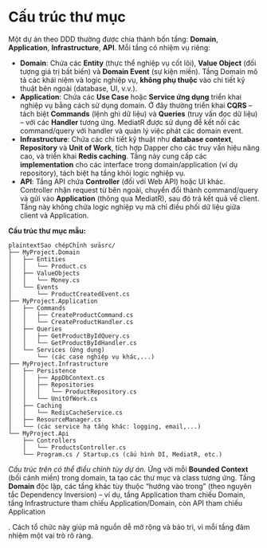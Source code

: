 # Cấu trúc thư mục

Một dự án theo DDD thường được chia thành bốn tầng: **Domain**, **Application**, **Infrastructure**, **API**. Mỗi tầng có nhiệm vụ riêng:

* **Domain**: Chứa các **Entity** (thực thể nghiệp vụ cốt lõi), **Value Object** (đối tượng giá trị bất biến) và **Domain Event** (sự kiện miền). Tầng Domain mô tả các khái niệm và logic nghiệp vụ, **không phụ thuộc** vào chi tiết kỹ thuật bên ngoài (database, UI, v.v.).
* **Application**: Chứa các **Use Case** hoặc **Service ứng dụng** triển khai nghiệp vụ bằng cách sử dụng domain. Ở đây thường triển khai **CQRS** – tách biệt **Commands** (lệnh ghi dữ liệu) và **Queries** (truy vấn đọc dữ liệu) – với các **Handler** tương ứng. MediatR được sử dụng để kết nối các command/query với handler và quản lý việc phát các domain event.
* **Infrastructure**: Chứa các chi tiết kỹ thuật như **database context**, **Repository** và **Unit of Work**, tích hợp Dapper cho các truy vấn hiệu năng cao, và triển khai **Redis caching**. Tầng này cung cấp các **implementation** cho các interface trong domain/application (ví dụ repository), tách biệt hạ tầng khỏi logic nghiệp vụ​.
* **API**: Tầng API chứa **Controller** (đối với Web API) hoặc UI khác. Controller nhận request từ bên ngoài, chuyển đổi thành command/query và gửi vào **Application** (thông qua MediatR), sau đó trả kết quả về client. Tầng này không chứa logic nghiệp vụ mà chỉ điều phối dữ liệu giữa client và Application.

**Cấu trúc thư mục mẫu:**

```plaintext
plaintextSao chépChỉnh sửasrc/
├── MyProject.Domain
│   ├── Entities
│   │   └── Product.cs
│   ├── ValueObjects
│   │   └── Money.cs
│   └── Events
│       └── ProductCreatedEvent.cs
├── MyProject.Application
│   ├── Commands
│   │   ├── CreateProductCommand.cs
│   │   └── CreateProductHandler.cs
│   ├── Queries
│   │   ├── GetProductByIdQuery.cs
│   │   └── GetProductByIdHandler.cs
│   └── Services (ứng dụng)
│       └── (các case nghiệp vụ khác,...)
├── MyProject.Infrastructure
│   ├── Persistence
│   │   ├── AppDbContext.cs
│   │   ├── Repositories
│   │   │   └── ProductRepository.cs
│   │   └── UnitOfWork.cs
│   ├── Caching
│   │   └── RedisCacheService.cs
│   ├── ResourceManager.cs
│   └── (các service hạ tầng khác: logging, email,...)
└── MyProject.Api
    ├── Controllers
    │   └── ProductsController.cs
    └── Program.cs / Startup.cs (cấu hình DI, MediatR, etc.)
```

_Cấu trúc trên có thể điều chỉnh tùy dự án._ Ứng với mỗi **Bounded Context** (bối cảnh miền) trong domain, ta tạo các thư mục và class tương ứng. Tầng **Domain** độc lập, các tầng khác tùy thuộc “hướng vào trong” (theo nguyên tắc Dependency Inversion) – ví dụ, tầng Application tham chiếu Domain, tầng Infrastructure tham chiếu Application/Domain, còn API tham chiếu Application​

. Cách tổ chức này giúp mã nguồn dễ mở rộng và bảo trì, vì mỗi tầng đảm nhiệm một vai trò rõ ràng.
